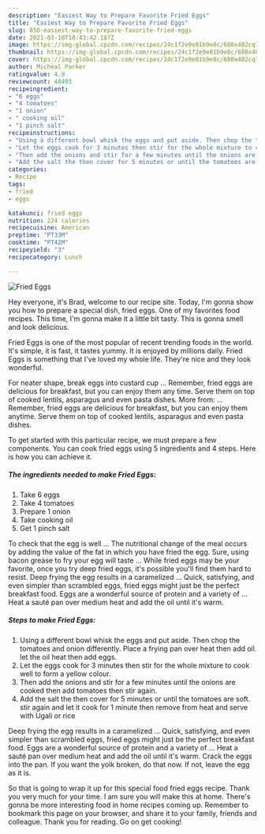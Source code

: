 ```yaml
---
description: "Easiest Way to Prepare Favorite Fried Eggs"
title: "Easiest Way to Prepare Favorite Fried Eggs"
slug: 850-easiest-way-to-prepare-favorite-fried-eggs
date: 2021-03-18T18:43:42.187Z
image: https://img-global.cpcdn.com/recipes/24c1f2e9e81b9e8c/680x482cq70/fried-eggs-recipe-main-photo.jpg
thumbnail: https://img-global.cpcdn.com/recipes/24c1f2e9e81b9e8c/680x482cq70/fried-eggs-recipe-main-photo.jpg
cover: https://img-global.cpcdn.com/recipes/24c1f2e9e81b9e8c/680x482cq70/fried-eggs-recipe-main-photo.jpg
author: Micheal Parker
ratingvalue: 4.9
reviewcount: 48493
recipeingredient:
- "6 eggs"
- "4 tomatoes"
- "1 onion"
- " cooking oil"
- "1 pinch salt"
recipeinstructions:
- "Using a different bowl whisk the eggs and put aside. Then chop the tomatoes and onion differently. Place a frying pan over heat then add oil. let the oil heat then add eggs."
- "Let the eggs cook for 3 minutes then stir for the whole mixture to cook well to form a yellow colour."
- "Then add the onions and stir for a few minutes until the onions are cooked then add tomatoes then stir again."
- "Add the salt the then cover for 5 minutes or until the tomatoes are soft. stir again and let it cook for 1 minute then remove from heat and serve with Ugali or rice"
categories:
- Recipe
tags:
- fried
- eggs

katakunci: fried eggs 
nutrition: 224 calories
recipecuisine: American
preptime: "PT33M"
cooktime: "PT42M"
recipeyield: "3"
recipecategory: Lunch

---
```



![Fried Eggs](https://img-global.cpcdn.com/recipes/24c1f2e9e81b9e8c/680x482cq70/fried-eggs-recipe-main-photo.jpg)

Hey everyone, it's Brad, welcome to our recipe site. Today, I'm gonna show you how to prepare a special dish, fried eggs. One of my favorites food recipes. This time, I'm gonna make it a little bit tasty. This is gonna smell and look delicious.

Fried Eggs is one of the most popular of recent trending foods in the world. It's simple, it is fast, it tastes yummy. It is enjoyed by millions daily. Fried Eggs is something that I've loved my whole life. They're nice and they look wonderful.

For neater shape, break eggs into custard cup … Remember, fried eggs are delicious for breakfast, but you can enjoy them any time. Serve them on top of cooked lentils, asparagus and even pasta dishes. More from: … Remember, fried eggs are delicious for breakfast, but you can enjoy them anytime. Serve them on top of cooked lentils, asparagus and even pasta dishes.


To get started with this particular recipe, we must prepare a few components. You can cook fried eggs using 5 ingredients and 4 steps. Here is how you can achieve it.

<!--inarticleads1-->

##### The ingredients needed to make Fried Eggs:

1. Take 6 eggs
1. Take 4 tomatoes
1. Prepare 1 onion
1. Take  cooking oil
1. Get 1 pinch salt


To check that the egg is well … The nutritional change of the meal occurs by adding the value of the fat in which you have fried the egg. Sure, using bacon grease to fry your egg will taste … While fried eggs may be your favorite, once you try deep fried eggs, it&#39;s possible you&#39;ll find them hard to resist. Deep frying the egg results in a caramelized … Quick, satisfying, and even simpler than scrambled eggs, fried eggs might just be the perfect breakfast food. Eggs are a wonderful source of protein and a variety of … Heat a sauté pan over medium heat and add the oil until it&#39;s warm. 

<!--inarticleads2-->

##### Steps to make Fried Eggs:

1. Using a different bowl whisk the eggs and put aside. Then chop the tomatoes and onion differently. Place a frying pan over heat then add oil. let the oil heat then add eggs.
1. Let the eggs cook for 3 minutes then stir for the whole mixture to cook well to form a yellow colour.
1. Then add the onions and stir for a few minutes until the onions are cooked then add tomatoes then stir again.
1. Add the salt the then cover for 5 minutes or until the tomatoes are soft. stir again and let it cook for 1 minute then remove from heat and serve with Ugali or rice


Deep frying the egg results in a caramelized … Quick, satisfying, and even simpler than scrambled eggs, fried eggs might just be the perfect breakfast food. Eggs are a wonderful source of protein and a variety of … Heat a sauté pan over medium heat and add the oil until it&#39;s warm. Crack the eggs into the pan. If you want the yolk broken, do that now. If not, leave the egg as it is. 

So that is going to wrap it up for this special food fried eggs recipe. Thank you very much for your time. I am sure you will make this at home. There's gonna be more interesting food in home recipes coming up. Remember to bookmark this page on your browser, and share it to your family, friends and colleague. Thank you for reading. Go on get cooking!
